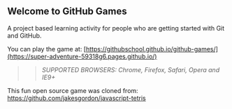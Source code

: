 ## Welcome to GitHub Games

A project based learning activity for people who are getting started with Git and GitHub.

You can play the game at: [https://githubschool.github.io/github-games/](https://super-adventure-59318g6.pages.github.io/)

>> _*SUPPORTED BROWSERS*: Chrome, Firefox, Safari, Opera and IE9+_

This fun open source game was cloned from: https://github.com/jakesgordon/javascript-tetris
